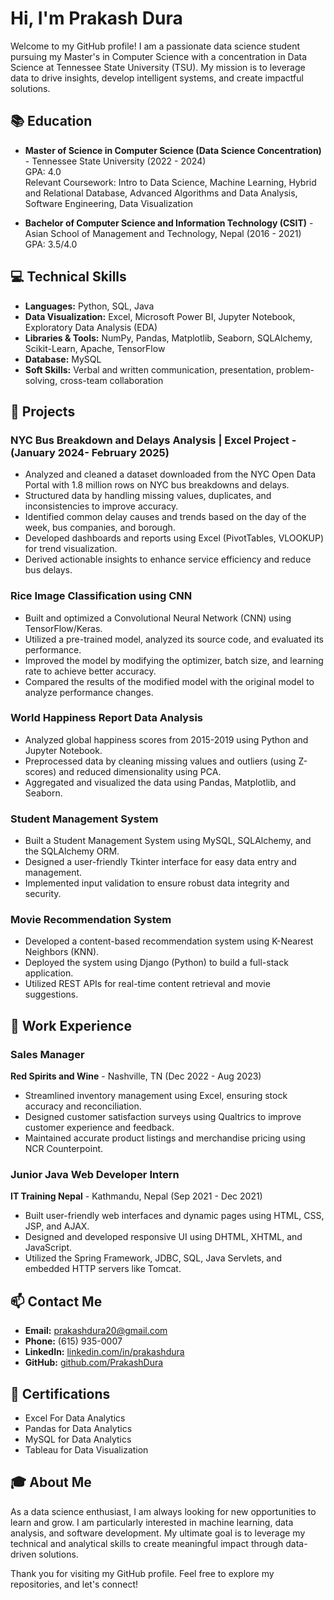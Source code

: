 # Hi, I'm Prakash Dura

Welcome to my GitHub profile! I am a passionate data science student pursuing my Master's in Computer Science with a concentration in Data Science at Tennessee State University (TSU). My mission is to leverage data to drive insights, develop intelligent systems, and create impactful solutions.

## 📚 **Education**
- **Master of Science in Computer Science (Data Science Concentration)** - Tennessee State University (2022 - 2024)  
  GPA: 4.0  
  Relevant Coursework: Intro to Data Science, Machine Learning, Hybrid and Relational Database, Advanced Algorithms and Data Analysis, Software Engineering, Data Visualization
  
- **Bachelor of Computer Science and Information Technology (CSIT)** - Asian School of Management and Technology, Nepal (2016 - 2021)  
  GPA: 3.5/4.0  

## 💻 **Technical Skills**
- **Languages:** Python, SQL, Java  
- **Data Visualization:** Excel, Microsoft Power BI, Jupyter Notebook, Exploratory Data Analysis (EDA)  
- **Libraries & Tools:** NumPy, Pandas, Matplotlib, Seaborn, SQLAlchemy, Scikit-Learn, Apache, TensorFlow  
- **Database:** MySQL  
- **Soft Skills:** Verbal and written communication, presentation, problem-solving, cross-team collaboration  

## 🚀 **Projects**

### **NYC Bus Breakdown and Delays Analysis | Excel Project**  -(January 2024- February 2025)                                                                                                     
-	Analyzed and cleaned a dataset downloaded from the NYC Open Data Portal with 1.8 million rows on NYC bus breakdowns and delays.
-	Structured data by handling missing values, duplicates, and inconsistencies to improve accuracy.
-	Identified common delay causes and trends based on the day of the week, bus companies, and borough.
-	Developed dashboards and reports using Excel (PivotTables, VLOOKUP) for trend visualization.
-	Derived actionable insights to enhance service efficiency and reduce bus delays.

### **Rice Image Classification using CNN**
- Built and optimized a Convolutional Neural Network (CNN) using TensorFlow/Keras.
- Utilized a pre-trained model, analyzed its source code, and evaluated its performance.
- Improved the model by modifying the optimizer, batch size, and learning rate to achieve better accuracy.
- Compared the results of the modified model with the original model to analyze performance changes.

### **World Happiness Report Data Analysis**
- Analyzed global happiness scores from 2015-2019 using Python and Jupyter Notebook.
- Preprocessed data by cleaning missing values and outliers (using Z-scores) and reduced dimensionality using PCA.
- Aggregated and visualized the data using Pandas, Matplotlib, and Seaborn.

### **Student Management System**
- Built a Student Management System using MySQL, SQLAlchemy, and the SQLAlchemy ORM.
- Designed a user-friendly Tkinter interface for easy data entry and management.
- Implemented input validation to ensure robust data integrity and security.

### **Movie Recommendation System**
- Developed a content-based recommendation system using K-Nearest Neighbors (KNN).
- Deployed the system using Django (Python) to build a full-stack application.
- Utilized REST APIs for real-time content retrieval and movie suggestions.

## 💼 **Work Experience**
### **Sales Manager**  
**Red Spirits and Wine** - Nashville, TN (Dec 2022 - Aug 2023)  
- Streamlined inventory management using Excel, ensuring stock accuracy and reconciliation.
- Designed customer satisfaction surveys using Qualtrics to improve customer experience and feedback.
- Maintained accurate product listings and merchandise pricing using NCR Counterpoint.

### **Junior Java Web Developer Intern**  
**IT Training Nepal** - Kathmandu, Nepal (Sep 2021 - Dec 2021)  
- Built user-friendly web interfaces and dynamic pages using HTML, CSS, JSP, and AJAX.
- Designed and developed responsive UI using DHTML, XHTML, and JavaScript.
- Utilized the Spring Framework, JDBC, SQL, Java Servlets, and embedded HTTP servers like Tomcat.

## 📫 **Contact Me**
- **Email:** [prakashdura20@gmail.com](mailto:prakashdura20@gmail.com)  
- **Phone:** (615) 935-0007  
- **LinkedIn:** [linkedin.com/in/prakashdura](https://www.linkedin.com/in/prakashdura/)  
- **GitHub:** [github.com/PrakashDura](https://github.com/PrakashDura)  

## 📘 **Certifications**
- Excel For Data Analytics
- Pandas for Data Analytics
- MySQL for Data Analytics
- Tableau for Data Visualization

## 🎓 **About Me**
As a data science enthusiast, I am always looking for new opportunities to learn and grow. I am particularly interested in machine learning, data analysis, and software development. My ultimate goal is to leverage my technical and analytical skills to create meaningful impact through data-driven solutions.

Thank you for visiting my GitHub profile. Feel free to explore my repositories, and let's connect!

